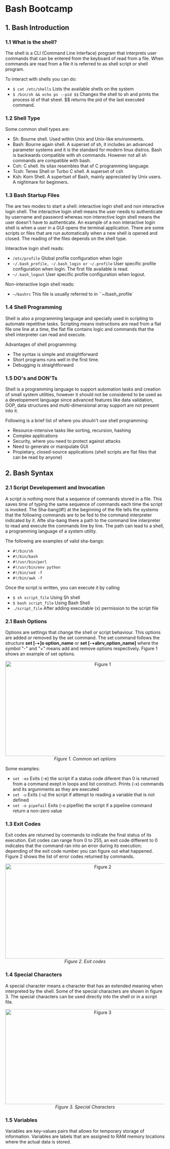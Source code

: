 # Bash Bootcamp

## 1. Bash Introduction
### 1.1 What is the shell?

The shell is a CLI (Command Line Interface) program that interprets user commands that can be entered from the keyboard of read from a file. When commands are read from a file it is referred to as shell script or shell program. 

To interact with shells you can do:
- `$ cat /etc/shells` Lists the available shells on the system
- `$ /bin/sh && echo ps --pid $$` Changes the shell to sh and prints the process id of that sheel. $$ returns the pid of the last executed command.

### 1.2 Shell Type

Some common shell types are:

- Sh: Bourne shell. Used within Unix and Unix-like environments.
- Bash: Bourne again shell. A superset of sh, it includes an advanced parameter systems and it is the standard for modern linux distros. Bash is backwards compatible with sh commands. However not all sh commands are compatible with bash.
- Csh: C shell. Its sitax resembles that of  C programming language.
- Tcsh: Tenex Shell or Turbo C shell. A superset of csh
- Ksh: Korn Shell. A supertset of Bash, mainly appreciated by Unix users. A nightmare for beginners.

### 1.3 Bash Startup Files

The are two modes to start a shell: interactive login shell and non interactive login shell. The interactive login shell means the user needs to authenticate by username and password whereas non interective login shell means the user doesn't have to authenticate. An example of a non interactive login shell is when a user in a GUI opens the terminal application. There are some scripts or files that are run automatically when a new shell is opened and closed. The reading of the files depends on the shell type.

Interactive login shell reads:
- `/etc/profile` Global profile configuration when login
- `~/.bash_profile, ~/.bash_login or ~/.profile` User specific profile configuration when login. The first file available is read.
- `~/.bash_logout` User specific profile configuration when logout.

Non-interactive login shell reads:
- `~/bashrc` This file is usually referred to in ``~/bash_profile`

### 1.4 Shell Programming

Shell is also a programming language and specially used in scripting to automate repetitive tasks. Scripting means instructions are read from a flat file one line at a time, the flat file contains logic and commands that the shell interpreter can read and execute.

Advantages of shell programming:
- The syntax is simple and straightforward
- Short programs runs well in the first time.
- Debugging is straightforward

### 1.5 DO's and DON'Ts

Shell is a programming language to support automation tasks and creation of small system utilities, however it should not be considered to be used as a developement language since advanced features like data validation, OOP, data structures and multi-dimensional array support are not present into it.

Following is a brief list of where you shouln't use shell programming:
- Resource-intensive tasks like sorting, recursion, hashing
- Complex applications
- Security, where you need to protect against attacks
- Need to generate or manipulate GUI
- Propietary, closed-source applications (shell scripts are flat files that can be read by anyone)

## 2. Bash Syntax

### 2.1 Script Developement and Invocation

A script is nothing more that a sequence of commands stored in a file. This saves time of typing the same sequence of commands each time the script is invoked. The Sha-bang(#!) at the beginning of the file tells the systems that the following commands are to be fed to the command interpreter indicated by it. Afte sha-bang there a path to the command line interpreter to read and execute the commands line by line. The path can lead to a shell, a programming language of a system utility. 

The following are examples of valid sha-bangs:
- `#!/bin/sh`
- `#!/bin/bash`
- `#!/usr/bin/perl`
- `#!/usr/bin/env python`
- `#!/bin/sed -f`
- `#!/bin/awk -f`

Once the script is written, you can execute it by calling 
- `$ sh script_file` Using Sh shell
- `$ bash script_file` Using Bash Shell
- `./script_file` After adding executable (x) permission to the script file

### 2.1 Bash Options

Options are settings that change the shell or script behaviour. This options are added or removed by the set command. The set command follows the structure **set [-+]o option_name** or **set [-+abrv_option_name]** where the symbol "-" and "+" means add and remove options respectively. Figure 1 shows an example of set options.

<p align="center">
  <img src="https://github.com/userforpyhon47/epam_intro_cloud_devops/assets/134888524/e44938f1-00f4-4b57-b863-15213b95a524"
         alt="Figure 1" width="600" height="300"/>
  <br/>
  <em>Figure 1. Common set options</em>
</p>

Some examples:

- `set -ex` Exits (-e) the script if a status code diferent than 0 is returned from a command exept in loops and list construct. Prints (-x) commands and its argumments as they are executed
- `set -u` Exits (-u) the script if attempt to reading a variable that is not defined
- `set -o pipefail` Exits (-o pipefile) the script if a pipeline command return a non-zero value

### 1.3 Exit Codes

Exit codes are returned by commands to indicate the final status of its execution. Exit codes can range from 0 to 255, an exit code different to 0 indicates that the command ran into an error during its execution; depending of the exit code number you can figure out what happened. Figure 2 shows the list of error codes returned by commands.

<p align="center">
  <img src="https://github.com/userforpyhon47/epam_intro_cloud_devops/assets/134888524/2e07bdba-1a48-4c7c-a1fe-638c045e73c7"
         alt="Figure 2" width="600" height="300"/>
  <br/>
  <em>Figure 2. Exit codes</em>
</p>

### 1.4 Special Characters

A special character means a character that has an extended meaning when interpreted by the shell. Some of the special characters are shown in figure 3. The special characters can be used directly into the shell or in a script file.

<p align="center">
  <img src="https://github.com/userforpyhon47/epam_intro_cloud_devops/assets/134888524/260e6538-387b-4969-a108-ac2f9dce2140"
         alt="Figure 3" width="600" height="300"/>
  <br/>
  <em>Figure 3. Special Characters</em>
</p>

### 1.5 Variables

Variables are key-values pairs that allows for temporary storage of information. Variables are labels that are assigned to RAM memory locations where the actual data is stored.

